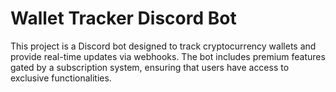 # Wallet Tracker Discord Bot

This project is a Discord bot designed to track cryptocurrency wallets and provide real-time updates via webhooks. The bot includes premium features gated by a subscription system, ensuring that users have access to exclusive functionalities.
